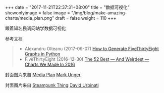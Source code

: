 +++
date = "2017-11-21T22:37:31+08:00"
title = "数据可视化"
showonlyimage = false
image = "/img/blog/make-amazing-charts/media_plan.png"
draft = false
weight = 110
+++

跟着知名民调网站学数据可视化
<!--more-->



参考文档

> - Alexandru Olteanu (2017-09-07) [How to Generate FiveThirtyEight Graphs in Python](https://www.dataquest.io/blog/making-538-plots/)
> - FiveThirtyEight (2016-12-30) [The 52 Best — And Weirdest — Charts We Made In 2016](https://fivethirtyeight.com/features/the-52-best-and-weirdest-charts-we-made-in-2016/)

封面图片来自 [Media Plan](https://dribbble.com/shots/154397-Media-Plan) <a href="https://dribbble.com/mark-unger"><i class="fa fa-dribbble" aria-hidden="true"></i> Mark Unger</a>

封面图片来自 [Steampunk Thing](https://dribbble.com/shots/1409474-Steampunk-Thing) <a href="https://dribbble.com/DavidUrbinati"><i class="fa fa-dribbble" aria-hidden="true"></i> David Urbinati</a>
